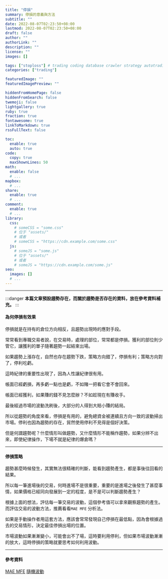 ```yaml
---
title: "停損"
summary: 停損的意義與方法
subtitle: ""
date: 2022-08-07T02:23:50+08:00
lastmod: 2022-08-07T02:23:50+08:00
draft: false
author: ""
authorLink: ""
description: ""
license: ""
images: []

tags: ["stoploss"] # trading coding database crawler strategy autotrading
categories: ["trading"]

featuredImage: ""
featuredImagePreview: ""

hiddenFromHomePage: false
hiddenFromSearch: false
twemoji: false
lightgallery: true
ruby: true
fraction: true
fontawesome: true
linkToMarkdown: true
rssFullText: false

toc:
  enable: true
  auto: true
code:
  copy: true
  maxShownLines: 50
math:
  enable: false
  # ...
mapbox:
  # ...
share:
  enable: true
  # ...
comment:
  enable: true
  # ...
library:
  css:
    # someCSS = "some.css"
    # 位于 "assets/"
    # 或者
    # someCSS = "https://cdn.example.com/some.css"
  js:
    # someJS = "some.js"
    # 位于 "assets/"
    # 或者
    # someJS = "https://cdn.example.com/some.js"
seo:
  images: []
  # ...
---
```

---
:::danger
**本篇文章預設趨勢存在，而關於趨勢是否存在的資料，放在參考資料補充。**
:::

#### 為何停損有效果
停損就是在持有的倉位方向相反，且趨勢出現時的應對手段。

常常看到專職交易者說，在交易時，處理的部位，常常都是停損。獲利的部位則少管它，讓獲利的單子隨著趨勢一起結束出場。

如果趨勢上漲存在，自然也存在趨勢下跌，策略方向錯了，停損有利；策略方向對了，停利吃虧。

這時紀律的重要性出現了，因為人性讓紀律很有用。

帳面已經虧損，再多虧一點也是虧，不如賭一把看它會不會回來。

帳面已經獲利，如果賺的錢不見怎麼辦？不如趁現在有賺收手。

最後經過市場的波動洗刷後，大部分的人得到大賠小賺的結局。

所以從趨勢的角度來看，停損是有用的，避免總資金被連續且方向一致的波動掃出市場。停利也因為趨勢的存在，貿然使用停利不見得是個好決策。

但是何謂趨勢呢？什麼情形叫做趨勢，又什麼情形不能稱作趨勢，如果分辨不出來，即使紀律操作，下場不就是紀律的爆倉嗎？

---
#### 停損策略
趨勢甚麼時候發生，其實無法很精確的判斷，能看到趨勢產生，都是事後往回看的結果。

所以每一筆進場後的交易，何時進場不是很重要，重要的是進場之後發生了甚麼事情，如果價格已經同向發展到一定的程度，是不是可以判斷趨勢產生？

根據上面的想法，評估每一筆交易的波動，這個參考值可以拿來觀察趨勢的產生。而評估交易的波動方法，推薦看看`MAE MFE` 分析法。

如果是手動操作者用這套方法，應該會常常發現自己停損在最低點，因為會根據過去的交易情形，決定最佳停損出場的位置。

市場波動如果漸漸變小，可能會出不了場，這時要利用停利，但如果市場波動漸漸的放大，這時停損的策略就要思考如何利用波動。

---
#### 參考資料
[MAE MFE](https://www.youtube.com/playlist?list=PLzXn-LCCq3wr2QbmFdiD7qrko8AcwZ-zW)
[隨機波動](https://www.youtube.com/playlist?list=PLzXn-LCCq3woqDBYXroqzgssAAquvKpzA)

